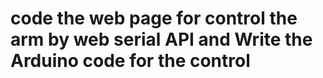 # code the web page for control the arm by web serial API and Write the Arduino code for the control
 
